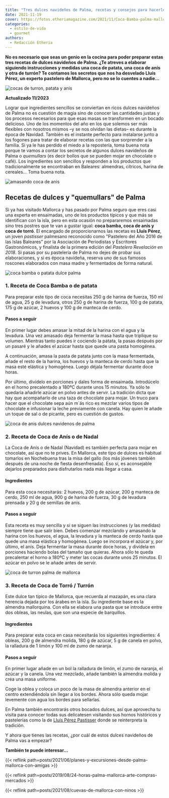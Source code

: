 ```yaml
---
title: "Tres dulces navideños de Palma, recetas y consejos para hacerlos en casa"
date: 2021-11-19
cover: https://fotos.etheriamagazine.com/2021/11/Coca-Bamba-palma-mallorca.jpg
categories: 
  - estilo-de-vida
  - gourmet
authors: 
  - Redacción Etheria
---
```


**No es necesario que seas un genio en la cocina para poder preparar estas tres recetas 
de dulces navideños de Palma. ¿Te atreves a elaborar siguiendo instrucciones y medidas 
una coca de patata, una coca de anís y otra de turrón? Te contamos los secretos que nos 
ha desvelado Lluís Pérez, un experto pastelero de Mallorca, pero no se lo cuentes a 
nadie...** 

![cocas de turron, patata y anis](https://fotos.etheriamagazine.com/2021/11/coca-palma-mallorca.jpg "Chocolate con pequeñas cocas de patata, anís y turrón. © Etheria Mag.")

**Actualizado 11/2023** 

Lograr que ingredientes sencillos se conviertan en ricos dulces navideños de Palma no es 
cuestión de magia sino de conocer las cantidades justas y los procesos necesarios para 
que esas masas se transformen en un bocado delicioso. Uno de los momentos del año en los 
que solemos ser más flexibles con nosotros mismos –y se nos olvidan las dietas– es 
durante la época de Navidad. También es el instante perfecto para instalarse junto a los 
fogones para tratar de elaborar recetas con las que sorprender a la familia. Si ya le 
has perdido el miedo a la repostería, toma buena nota porque te vamos a contar los 
secretos de algunos dulces navideños de Palma o _quemullars_ (es decir bollos que se 
pueden mojar en chocolate o café). Los ingredientes son sencillos y responden a los 
productos que tradicionalmente se encontraban en Baleares: almendras, cítricos, harina 
de cereales... Toma buena nota. 

![amasando coca de anis](https://fotos.etheriamagazine.com/2021/11/lluis-perez-coca-bamba.jpg "Lluís Pérez amasando la coca de anís. © Etheria Mag.")

## Recetas de dulces y "quemullars" de Palma

Si ya has visitado Mallorca y has pasado por Palma seguro que eres casi una experta en 
ensaimadas, uno de los productos típicos y que más se identifican con la isla, pero en 
esta ocasión no prepararemos ensaimadas sino tres postres que te van a gustar igual: 
**coca bamba, coca de anís y coca de torró**. El encargado de proporcionarnos las 
recetas es **Lluís Pérez**, un joven _pastisser_ palmesano reconocido como "Pastelero 
del Año 2016 de las Islas Baleares" por la Asociación de Periodistas y Escritores 
Gastronómicos, y finalista de la primera edición del _Pastelero Revelación en 2018_. Si 
pasas por su pastelería de Palma no dejes de probar sus elaboraciones, y si es época 
navideña, reserva uno de sus famosos roscones elaborados con masa madre y fermentados de 
forma natural. 

![coca bamba o patata dulce palma](https://fotos.etheriamagazine.com/2021/11/Coca-Bamba-palma-mallorca.jpg "Coca bamba o de patata, ideal para mojar en chocolate.")

### 1\. Receta de Coca Bamba o de patata

Para preparar este tipo de coca necesitas 250 g de harina de fuerza, 150 ml de agua, 25 
g de levadura, otros 250 g de harina de fuerza, 100 g de patata, 175 g de azúcar, 2 
huevos y 100 g de manteca de cerdo. 

#### Pasos a seguir

En primer lugar debes amasar la mitad de la harina con el agua y la levadura. Una vez 
amasado deja fermentar la masa hasta que triplique su volumen. Mientras tanto puedes ir 
cociendo la patata, la pasas después por un pasaré y le añades el azúcar hasta que quede 
una pasta homogénea. 

A continuación, amasa la pasta de patata junto con la masa fermentada, añade el resto de 
la harina, los huevos y la manteca de cerdo hasta que la masa esté elástica y homogénea. 
Luego déjala fermentar durante doce horas. 

Por último, divídelo en porciones y dales forma de ensaimada. Introdúcelo en el horno 
precalentado a 180ºC durante unos 15 minutos. Ya sólo te quedaría añadirle azúcar en 
polvo antes de servir. La tradición dicta que hay que acompañarlo de una taza de 
chocolate para mojar. Un truco para hacer que el chocolate sepa aún m´ás rico es mezclar 
varios tipos de chocolate e infusionar la leche previamente con canela. Hay quien le 
añade un toque de sal o de picante, pero es cuestión de gustos. 

![coca de anis dulces navidenos de palma](https://fotos.etheriamagazine.com/2021/11/receta-Coca-de-Anis.jpg "Cocas de anís.")

### 2\. Receta de Coca de Anís o de Nadal 

La Coca de Anís o de Nadal (Navidad) es también perfecta para mojar en chocolate, así 
que no te prives. En Mallorca, este tipo de dulces es habitual tomarlos en Nochebuena 
tras la misa del gallo (los más jóvenes también después de una noche de fiesta 
desenfrenada). Eso sí, es aconsejable dejarlos preparados para disfrutarlos nada más 
llegar a casa. 

#### Ingredientes

Para esta coca necesitarás: 2 huevos, 200 g de azúcar, 200 g manteca de cerdo, 250 ml de 
agua, 900 g de harina de fuerza, 30 g de levadura prensada y 20 g de semillas de anís. 

#### Pasos a seguir

Esta receta es muy sencilla y si se siguen las instrucciones (y las medidas) siempre 
tiene que salir bien. Debes comenzar mezclando y amasando la harina con los huevos, el 
agua, la levadura y la manteca de cerdo hasta que quede una masa elástica y homogénea. 
Luego se incorpora el azúcar y, por último, el anís. Deja fermentar la masa durante doce 
horas, y divídela en porciones haciendo bolas del tamaño que quieras. Ahora sólo te 
queda precalentar el horno a 180ºC y meter las cocas durante unos 25 minutos. El azúcar 
en polvo se le añade antes de servir. 

![coca de turron palma de mallorca](https://fotos.etheriamagazine.com/2021/11/Coca-Torro.jpg "Coca de turrón, uno de los dulces navideños de Palma.")

### 3\. Receta de Coca de Torró / Turrón

Este dulce tan típico de Mallorca, que recuerda al mazapán, es una clara herencia dejada 
por los árabes en la isla. Su ingrediente base es la almendra mallorquina. Con ella se 
elabora una pasta que se introduce entre dos obleas, las neulas, que son una especie de 
barquillos. 

#### Ingredientes

Para preparar esta coca en casa necesitarás los siguientes ingredientes: 4 obleas, 200 g 
de almendra molida, 180 g de azúcar, 5 g de canela en polvo, la ralladura de 1 limón y 
100 ml de zumo de naranja. 

#### Pasos a seguir

En primer lugar añade en un bol la ralladura de limón, el zumo de naranja, el azúcar y 
la canela. Una vez mezclado, añade también la almendra molida y crea una masa uniforme. 

Coge la oblea y coloca un poco de la masa de almendra anterior en el centro 
extendiéndola sin llegar a los bordes. Ahora sólo queda mojar levemente con agua los 
bordes para sellarlas. 

En Palma también encontrarás otros bocados dulces, así que aprovecha tu visita para 
conocer todas sus delicatesen visitando sus hornos históricos y pastelerías como la de 
[Lluís Pérez Pastisser](https://lluisperezpastisser.com/) donde se reinterpreta la 
tradición. 

Y ahora que tienes las recetas, ¿por cuál de estos dulces navideños de Palma vas a 
empezar? 

**También te puede interesar...** 

{{< reflink path=posts/2021/06/planes-y-excursiones-desde-palma-mallorca-con-amigas >}} 

{{< reflink path=posts/2019/08/24-horas-palma-mallorca-arte-compras-mercados >}} 

{{< reflink path=posts/2021/08/cuevas-de-mallorca-con-ninos >}}
